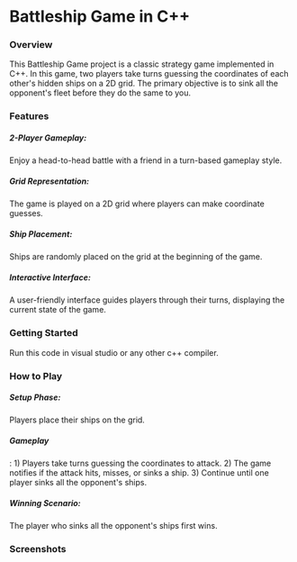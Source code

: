 <h1>Battleship Game in C++</h1>
<h3>Overview</h3>
This Battleship Game project is a classic strategy game implemented in C++. In this game, two players take turns guessing the coordinates of each other's hidden ships on a 2D grid. The primary objective is to sink all the opponent's fleet before they do the same to you.

<h3>Features</h3>
<h5>2-Player Gameplay:</h5> Enjoy a head-to-head battle with a friend in a turn-based gameplay style.

<h5>Grid Representation:</h5> The game is played on a 2D grid where players can make coordinate guesses.

<h5>Ship Placement:</h5> Ships are randomly placed on the grid at the beginning of the game.

<h5>Interactive Interface:</h5> A user-friendly interface guides players through their turns, displaying the current state of the game.

<h3>Getting Started</h3>
Run this code in visual studio or any other c++ compiler.

<h3>How to Play</h3>
<h5>Setup Phase:</h5>
Players place their ships on the grid.

<h5>Gameplay</h5>:
1) Players take turns guessing the coordinates to attack.
2) The game notifies if the attack hits, misses, or sinks a ship.
3) Continue until one player sinks all the opponent's ships.

<h5>Winning Scenario:</h5>
The player who sinks all the opponent's ships first wins.
<h3>Screenshots</h3>
